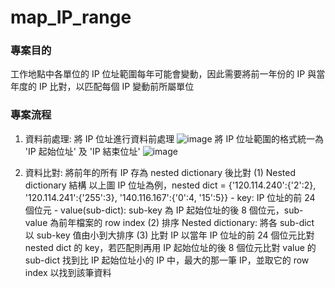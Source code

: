 ﻿# map_IP_range

### 專案目的
工作地點中各單位的 IP 位址範圍每年可能會變動，因此需要將前一年份的 IP 與當年度的 IP 比對，以匹配每個 IP 變動前所屬單位

### 專案流程
1. 資料前處理: 將 IP 位址進行資料前處理
   ![image](https://github.com/Clairechn/map_IP_range/assets/43264051/77007c00-fa80-46c8-b84a-e7ba788ca909)
   將 IP 位址範圍的格式統一為 'IP 起始位址' 及 'IP 結束位址'
   ![image](https://github.com/Clairechn/map_IP_range/assets/43264051/f22f176a-33e4-4dfc-bec1-2cae35adf046)
  
2. 資料比對: 將前年的所有 IP 存為 nested dictionary 後比對
   (1) Nested dictionary 結構
       以上圖 IP 位址為例，nested dict = {'120.114.240':{'2':2}, '120.114.241':{'255':3}, '140.116.167':{'0':4, '15':5}}
       - key: IP 位址的前 24 個位元
       - value(sub-dict): sub-key 為 IP 起始位址的後 8 個位元，sub-value 為前年檔案的 row index
   (2) 排序 Nested dictionary: 將各 sub-dict 以 sub-key 值由小到大排序
   (3) 比對 IP
       以當年 IP 位址的前 24 個位元比對 nested dict 的 key，若匹配則再用 IP 起始位址的後 8 個位元比對 value 的 sub-dict
       找到比 IP 起始位址小的 IP 中，最大的那一筆 IP，並取它的 row index 以找到該筆資料
